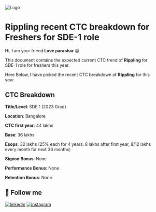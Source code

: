 
![Logo](https://assets-global.website-files.com/5be3972f1712fa825bb32775/5e4d7c1e231939ab90d92db3_Rippling_logo_Full_Black.png)



# Rippling recent CTC breakdown for Freshers for SDE-1 role

Hi, I am your friend **Love parashar** 😁.

This document contains the expected current CTC trend of **Rippling** for SDE-1 role for freshers this year.

Here Below, I have picked the recent CTC breakdown of **Rippling** for this year.



## CTC Breakdown


**Title/Level**: SDE 1 (2023 Grad)

**Location**: Bangalore

**CTC first year**: 44 lakhs

**Base**: 36 lakhs

**Esops**: 32 lakhs (25% each for 4 years. 8 lakhs after first year, 8/12 lakhs every month for next 36 months)

**Signon Bonus**: None

**Performance Bonus**: None

**Retention Bonus**: None


## 🔗 Follow me

[![linkedin](https://img.shields.io/badge/linkedin-0A66C2?style=for-the-badge&logo=linkedin&logoColor=white)](https://www.linkedin.com/in/love-parashar-a69965219/)
[![instagram](https://img.shields.io/badge/instagram-f03c15?style=for-the-badge&logo=instagram&logoColor=white)](https://www.instagram.com/loveparashar5116/)

